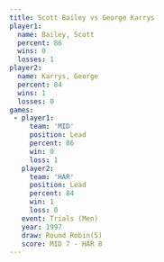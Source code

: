 ```yaml
---
title: Scott Bailey vs George Karrys
player1:              
  name: Bailey, Scott 
  percent: 86         
  wins: 0             
  losses: 1           
player2:              
  name: Karrys, George
  percent: 84         
  wins: 1             
  losses: 0           
games:
 - player1:        
     team: 'MID'   
     position: Lead
     percent: 86   
     win: 0        
     loss: 1       
   player2:        
     team: 'HAR'   
     position: Lead
     percent: 84   
     win: 1        
     loss: 0       
   event: Trials (Men) 
   year: 1997          
   draw: Round Robin(5)
   score: MID 7 - HAR 8
---
```

